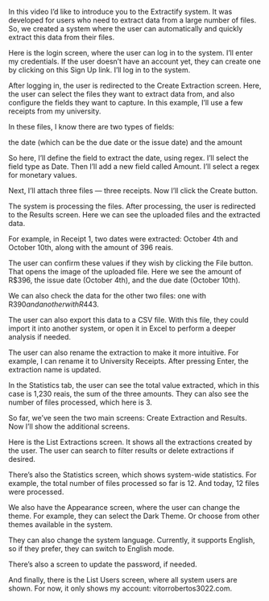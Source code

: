 In this video I’d like to introduce you to the Extractify system.
It was developed for users who need to extract data from a large number of files.
So, we created a system where the user can automatically and quickly extract this data from their files.

Here is the login screen, where the user can log in to the system.
I’ll enter my credentials.
If the user doesn’t have an account yet, they can create one by clicking on this Sign Up link.
I’ll log in to the system.

After logging in, the user is redirected to the Create Extraction screen.
Here, the user can select the files they want to extract data from, and also configure the fields they want to capture.
In this example, I’ll use a few receipts from my university.

In these files, I know there are two types of fields:

the date (which can be the due date or the issue date) and the amount

So here, I’ll define the field to extract the date, using regex.
I’ll select the field type as Date.
Then I’ll add a new field called Amount.
I’ll select a regex for monetary values.

Next, I’ll attach three files — three receipts.
Now I’ll click the Create button.

The system is processing the files.
After processing, the user is redirected to the Results screen.
Here we can see the uploaded files and the extracted data.

For example, in Receipt 1, two dates were extracted: October 4th and October 10th, along with the amount of 396 reais.

The user can confirm these values if they wish by clicking the File button.
That opens the image of the uploaded file.
Here we see the amount of R$396, the issue date (October 4th), and the due date (October 10th).

We can also check the data for the other two files: one with R$390 and another with R$443.

The user can also export this data to a CSV file.
With this file, they could import it into another system, or open it in Excel to perform a deeper analysis if needed.

The user can also rename the extraction to make it more intuitive.
For example, I can rename it to University Receipts.
After pressing Enter, the extraction name is updated.

In the Statistics tab, the user can see the total value extracted, which in this case is 1,230 reais, the sum of the three amounts.
They can also see the number of files processed, which here is 3.

So far, we’ve seen the two main screens: Create Extraction and Results.
Now I’ll show the additional screens.

Here is the List Extractions screen.
It shows all the extractions created by the user.
The user can search to filter results or delete extractions if desired.

There’s also the Statistics screen, which shows system-wide statistics.
For example, the total number of files processed so far is 12.
And today, 12 files were processed.

We also have the Appearance screen, where the user can change the theme.
For example, they can select the Dark Theme.
Or choose from other themes available in the system.

They can also change the system language.
Currently, it supports English, so if they prefer, they can switch to English mode.

There’s also a screen to update the password, if needed.

And finally, there is the List Users screen, where all system users are shown.
For now, it only shows my account: vitorrobertos3022.com.
